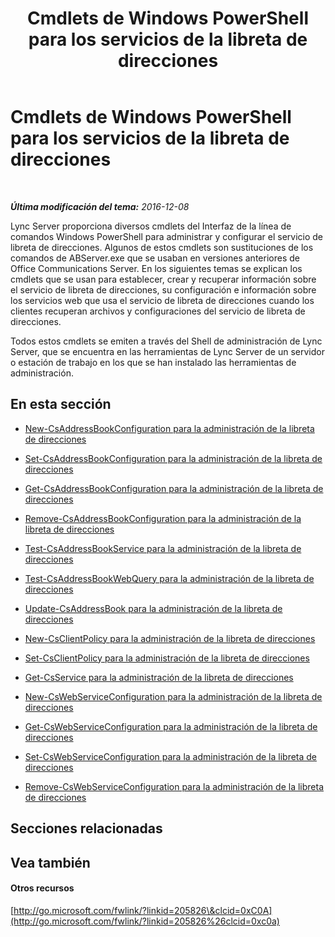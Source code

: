 ﻿---
title: Cmdlets de Windows PowerShell para los servicios de la libreta de direcciones
TOCTitle: Cmdlets de Windows PowerShell para la administración de la libreta de direcciones
ms:assetid: 73bfa949-5628-4156-ad20-fe07a0dc6216
ms:mtpsurl: https://technet.microsoft.com/es-es/library/Gg429708(v=OCS.15)
ms:contentKeyID: 48275660
ms.date: 01/07/2017
mtps_version: v=OCS.15
ms.translationtype: HT
---

# Cmdlets de Windows PowerShell para los servicios de la libreta de direcciones

 

_**Última modificación del tema:** 2016-12-08_

Lync Server proporciona diversos cmdlets del Interfaz de la línea de comandos Windows PowerShell para administrar y configurar el servicio de libreta de direcciones. Algunos de estos cmdlets son sustituciones de los comandos de ABServer.exe que se usaban en versiones anteriores de Office Communications Server. En los siguientes temas se explican los cmdlets que se usan para establecer, crear y recuperar información sobre el servicio de libreta de direcciones, su configuración e información sobre los servicios web que usa el servicio de libreta de direcciones cuando los clientes recuperan archivos y configuraciones del servicio de libreta de direcciones.

Todos estos cmdlets se emiten a través del Shell de administración de Lync Server, que se encuentra en las herramientas de Lync Server de un servidor o estación de trabajo en los que se han instalado las herramientas de administración.

## En esta sección

  - [New-CsAddressBookConfiguration para la administración de la libreta de direcciones](lync-server-2013-new-csaddressbookconfiguration-for-address-book-management.md)

  - [Set-CsAddressBookConfiguration para la administración de la libreta de direcciones](lync-server-2013-set-csaddressbookconfiguration-for-address-book-management.md)

  - [Get-CsAddressBookConfiguration para la administración de la libreta de direcciones](lync-server-2013-get-csaddressbookconfiguration-for-address-book-management.md)

  - [Remove-CsAddressBookConfiguration para la administración de la libreta de direcciones](lync-server-2013-remove-csaddressbookconfiguration-for-address-book-management.md)

  - [Test-CsAddressBookService para la administración de la libreta de direcciones](lync-server-2013-test-csaddressbookservice-for-address-book-management.md)

  - [Test-CsAddressBookWebQuery para la administración de la libreta de direcciones](lync-server-2013-test-csaddressbookwebquery-for-address-book-management.md)

  - [Update-CsAddressBook para la administración de la libreta de direcciones](lync-server-2013-update-csaddressbook-for-address-book-management.md)

  - [New-CsClientPolicy para la administración de la libreta de direcciones](lync-server-2013-new-csclientpolicy-for-address-book-management.md)

  - [Set-CsClientPolicy para la administración de la libreta de direcciones](lync-server-2013-set-csclientpolicy-for-address-book-management.md)

  - [Get-CsService para la administración de la libreta de direcciones](lync-server-2013-get-csservice-for-address-book-management.md)

  - [New-CsWebServiceConfiguration para la administración de la libreta de direcciones](lync-server-2013-new-cswebserviceconfiguration-for-address-book-management.md)

  - [Get-CsWebServiceConfiguration para la administración de la libreta de direcciones](lync-server-2013-get-cswebserviceconfiguration-for-address-book-management.md)

  - [Set-CsWebServiceConfiguration para la administración de la libreta de direcciones](lync-server-2013-set-cswebserviceconfiguration-for-address-book-management.md)

  - [Remove-CsWebServiceConfiguration para la administración de la libreta de direcciones](lync-server-2013-remove-cswebserviceconfiguration-for-address-book-management.md)

## Secciones relacionadas

## Vea también

#### Otros recursos

[http://go.microsoft.com/fwlink/?linkid=205826\&clcid=0xC0A](http://go.microsoft.com/fwlink/?linkid=205826%26clcid=0xc0a)

